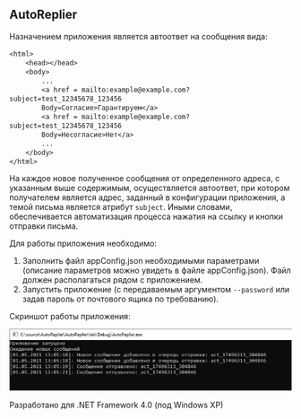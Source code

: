  ## AutoReplier

Назначением приложения является автоответ на сообщения вида:
```
<html>
    <head></head>
    <body>
        ...
        <a href = mailto:example@example.com?subject=test_12345678_123456
        Body=Соглacие>Гарантируем</a>
        <a href = mailto:example@example.com?subject=test_12345678_123456
        Body=Несоглаcие>Нет</a>
        ...
    </body>
</html>
```

На каждое новое полученное сообщения от определенного адреса, с указанным выше содержимым,
осуществляется автоответ, при котором получателем является адрес, заданный в конфигурации приложения,
а темой письма является атрибут `subject`. Иными словами, обеспечивается автоматизация процесса нажатия на ссылку и кнопки отправки письма.

Для работы приложения необходимо:
1. Заполнить файл appConfig.json необходимыми параметрами (описание параметров можно увидеть в файле appConfig.json).
Файл должен располагаться рядом с приложением.
2. Запустить приложение (с передаваемым аргументом `--password` или задав пароль от почтового ящика по требованию).

Скриншот работы приложения:

![Application](img1.png)

Разработано для .NET Framework 4.0 (под Windows XP)